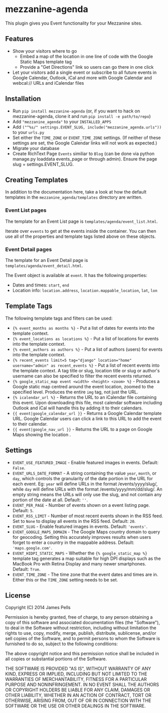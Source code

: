 # mezzanine-agenda

This plugin gives you Event functionality for your Mezzanine sites.

## Features

* Show your visitors where to go
	* Embed a map of the location in one line of code with the Google Static Maps template tag
	* Provide a "Get Directions" link so users can go there in one click
* Let your visitors add a single event or subscribe to all future events in Google Calendar, Outlook, iCal and more with Google Calendar and webcal:// URLs and iCalendar files

## Installation

* Run `pip install mezzanine-agenda` (or, if you want to hack on mezzanine-agenda, clone it and run `pip install -e path/to/repo`)
* Add `"mezzanine_agenda"` to your `INSTALLED_APPS`
* Add `("^%s/" settings.EVENT_SLUG, include("mezzanine_agenda.urls"))` to your `urls.py`
* Set either the `TIME_ZONE` or `EVENT_TIME_ZONE` settings. (If neither of these settings are set, the Google Calendar links will not work as expected.)
* Migrate your database
* Create RichText Page `Events` similiar to `Blog` (can be done via python manage.py loaddata events_page or through admin). Ensure the page slug = settings.EVENT_SLUG.

## Creating Templates

In addition to the documentation here, take a look at how the default templates in the `mezzanine_agenda/templates` directory are written.

### Event List pages

The template for an Event List page is `templates/agenda/event_list.html`.

Iterate over `events` to get at the events inside the container. You can then use all of the properties and template tags listed above on these objects.

### Event Detail pages

The template for an Event Detail page is `templates/agenda/event_detail.html`.

The Event object is available at `event`. It has the following properties:

* Dates and times: `start`, `end`
* Location info: `location.address`, `location.mappable_location`, `lat`, `lon`

## Template Tags

The following template tags and filters can be used:
- `{% event_months as months %}` - Put a list of dates for events into the template context.
- `{% event_locations as locations %}` - Put a list of locations for events into the template context.
- `{% event_authors as authors %}` - Put a list of authors (users) for events into the template context.
- `{% recent_events limit=5 tag="django" location="home" username="admin" as recent_events %}` - Put a list of recent events into the template context. A tag title or slug, location title or slug or author's username can also be specified to filter the recent events returned.
- `{% google_static_map event <width> <height> <zoom> %}` - Produces a Google static map centred around the event location, zoomed to the specified level. Produces the entire `img` tag, not just the URL.
- `{% icalendar_url %}` - Returns the URL to an iCalendar file containing this event. Upon downloading this file, most calendar software including Outlook and iCal will handle this by adding it to their calendars.
- `{{ event|google_calendar_url }}` - Returns a Google Calendar template URL. Google Calendar users can click a link to this URL to add the event to their calendar.
- `{{ event|google_nav_url }}` - Returns the URL to a page on Google Maps showing the location .

## Settings

* `EVENT_USE_FEATURED_IMAGE` - Enable featured images in events. Default: `False`.
* `EVENT_URLS_DATE_FORMAT` - A string containing the value ``year``, ``month``, or ``day``, which controls the granularity of the date portion in the URL for each event. Eg: ``year`` will define URLs in the format /events/yyyy/slug/, while ``day`` will define URLs with the format /events/yyyy/mm/dd/slug/. An empty string means the URLs will only use the slug, and not contain any portion of the date at all. Default: `''`.
* `EVENT_PER_PAGE` - Number of events shown on a event listing page. Default: `5`.
* `EVENT_RSS_LIMIT` - Number of most recent events shown in the RSS feed. Set to ``None`` to display all events in the RSS feed. Default: `20`.
* `EVENT_SLUG` - Enable featured images in events. Default: `'events'`.
* `EVENT_GOOGLE_MAPS_DOMAIN` - The Google Maps country domain to query for geocoding. Setting this accurately improves results when users forget to enter a country in the mappable address. Default: `'maps.google.com'`.
* `EVENT_HIDPI_STATIC_MAPS` - Whether the `{% google_static_map %}` template tag generates a map suitable for high DPI displays such as the MacBook Pro with Retina Display and many newer smartphones. Default: `True`.
* `EVENT_TIME_ZONE` - The time zone that the event dates and times are in. Either this or the `TIME_ZONE` setting needs to be set.

## License

Copyright (C) 2014 James Pells

Permission is hereby granted, free of charge, to any person obtaining a copy of this software and associated documentation files (the "Software"), to deal in the Software without restriction, including without limitation the rights to use, copy, modify, merge, publish, distribute, sublicense, and/or sell copies of the Software, and to permit persons to whom the Software is furnished to do so, subject to the following conditions:

The above copyright notice and this permission notice shall be included in all copies or substantial portions of the Software.

THE SOFTWARE IS PROVIDED "AS IS", WITHOUT WARRANTY OF ANY KIND, EXPRESS OR IMPLIED, INCLUDING BUT NOT LIMITED TO THE WARRANTIES OF MERCHANTABILITY, FITNESS FOR A PARTICULAR PURPOSE AND NONINFRINGEMENT. IN NO EVENT SHALL THE AUTHORS OR COPYRIGHT HOLDERS BE LIABLE FOR ANY CLAIM, DAMAGES OR OTHER LIABILITY, WHETHER IN AN ACTION OF CONTRACT, TORT OR OTHERWISE, ARISING FROM, OUT OF OR IN CONNECTION WITH THE SOFTWARE OR THE USE OR OTHER DEALINGS IN THE SOFTWARE.
